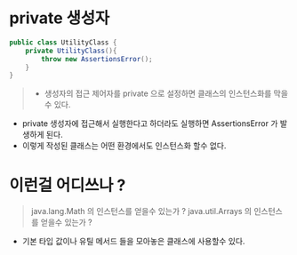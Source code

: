 # private 생성자
~~~java
public class UtilityClass {
	private UtilityClass(){
    	throw new AssertionsError();
    }
}
~~~
>- 생성자의 접근 제어자를 private 으로 설정하면 클래스의 인스턴스화를 막을수 있다.
- private 생성자에 접근해서 실행한다고 하더라도 실행하면 AssertionsError 가 발생하게 된다.
- 이렇게 작성된 클래스는 어떤 환경에서도 인스턴스화 할수 없다.

# 이런걸 어디쓰나 ?
>java.lang.Math 의 인스턴스를 얻을수 있는가 ?
java.util.Arrays 의 인스턴스를 얻을수 있는가 ?
- 기본 타입 값이나 유틸 메서드 들을 모아놓은 클래스에 사용할수 있다. 